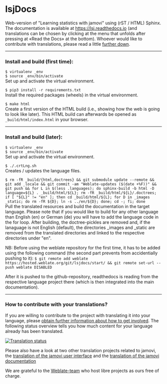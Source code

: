 # lsjDocs

Web-version of "Learning statistics with jamovi" using (rST / HTML) Sphinx. The documentation is available at https://lsj.readthedocs.io (and translations can be chosen by clicking at the menu that unfolds after pressing at «Read the Docs» at the bottom). Whoever would like to contribute with translations, please read a little [further down](#translate).

-----------

### Install and build (first time):

   `$ virtualenv _env`<br>
   `$ source _env/bin/activate`<br>
   Set up and activate the virtual environment.<br>

   `$ pip3 install -r requirements.txt`<br>
   Install the required packages (wheels) in the virtual environment.<br>

   `$ make html`<br>
   Create a first version of the HTML build (i.e., showing how the web is going to look like later). This HTML build can afterwards be opened as `_build/html/index.html` in your browser.<br>

-----------

### Install and build (later):

   `$ virtualenv _env`<br>
   `$ source _env/bin/activate`<br>
   Set up and activate the virtual environment.<br>

   `$ ./.crtLng.sh`<br>
   Creates / updates the language files.

   `$ rm -fR _build/{html,doctrees} && git submodule update --remote && git add _locale && git commit -am "Weblate-updates ($(date +%F))" && git push && for L in $(less .languages); do sphinx-build -b html -D language=${L} . _build/html/${L}; rm -fR _build/html/${L}/.doctrees; if [ "${L}" != "en" ]; then cd _build/html/${L}; for D in _images _static; do rm -fR ${D}; ln -s ../en/${D}; done; cd -; fi; done`<br>
   Pull the translated resources and build the documentation in the target language. Please note that if you would like to build for any other language than English (en) or German (de) you will have to add the language code in the for loop. After building, the doctree-pickles are removed and, if the lanaguage is not English (default), the directories _images and _static are removed from the translated directories and linked to the respective directories under "en".<br>

   NB: Before using the weblate repository for the first time, it has to be added using the following command (the second part prevents from accidentially pushing to it):
   `$ git remote add weblate https://hosted.weblate.org/git/lsjdocs/start/ && git remote set-url --push weblate DISABLED`

   After it is pushed to the github-repository, readthedocs is reading from the respective language project there (which is then integrated into the main documentation).<br>

-----------

### How to contribute with your translations?<a name="translate"></a>

If you are willing to contribute to the project with translating it into your language, please [obtain further information about how to get involved](https://hosted.weblate.org/engage/lsjdocs/). The following status overview tells you how much content for your language already has been translated.

<a href="https://hosted.weblate.org/engage/lsjdocs/">
<img src="https://hosted.weblate.org/widgets/lsjdocs/-/multi-auto.svg" alt="Translation status" />
</a>

Please also have a look at two other translation projects related to jamovi, the [translation of the jamovi user interface](https://hosted.weblate.org/engage/jamovi/) and the [translation of the jamovi documentation](https://hosted.weblate.org/engage/jamovidocs/)

We are grateful to the [Weblate-team](https://weblate.org/) who host libre projects as ours free of charge.
